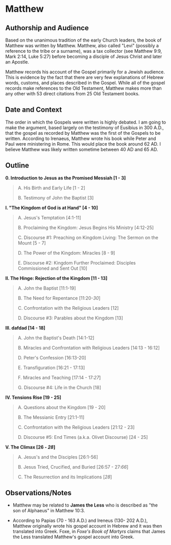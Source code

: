 # Matthew


## Authorship and Audience
Based on the unanimous tradition of the early Church leaders, the book of Matthew was written by Matthew.  Matthew, also called "Levi" (possibly a reference to the tribe or a surname), was a tax collector (see Matthew 9:9, Mark 2:14, Luke 5:27) before becoming a disciple of Jesus Christ and later an Apostle.

Matthew records his account of the Gospel primarily for a Jewish audience.  This is evidence by the fact that there are very few explanations of Hebrew words, customs, and places described in the Gospel.  While all of the gospel records make references to the Old Testament, Matthew makes more than any other with 53 direct citations from 25 Old Testament books.


## Date and Context
The order in which the Gospels were written is highly debated.  I am going to make the argument, based largely on the testimony of Eusibius in 300 A.D., that the gospel as recorded by Matthew was the first of the Gospels to be written.  According to Irenaeus, Matthew wrote his book while Peter and Paul were ministering in Rome.  This would place the book around 62 AD.  I believe Matthew was likely written sometime between 40 AD and 65 AD.


## Outline
**0. Introduction to Jesus as the Promised Messiah  [1 - 3]**

  > A. His Birth and Early Life  [1 - 2]
  > 
  > B. Testimony of John the Baptist  [3]

**I. "The Kingdom of God is at Hand"  [4 - 10]**

  > A. Jesus's Temptation  [4:1-11]
  > 
  > B. Proclaiming the Kingdom: Jesus Begins His Ministry  [4:12-25]
  > 
  > C. Discourse #1: Preaching on Kingdom Living: The Sermon on the Mount  [5 - 7]
  > 
  > D. The Power of the Kingdom: Miracles [8 - 9]
  > 
  > E. Discourse #2: Kingdom Further Proclaimed: Disciples Commissioned and Sent Out [10]

**II. The Hinge: Rejection of the Kingdom  [11 - 13]**

  > A. John the Baptist  [11:1-19]
  > 
  > B. The Need for Repentance  [11:20-*30*]
  > 
  > C. Confrontation with the Religious Leaders  [12]
  > 
  > D. Discourse #3: Parables about the Kingdom  [13]

**III. dafdad  [14 - 18]**

  > A. John the Baptist's Death  [14:1-12]
  > 
  > B. Miracles and Confrontation with Religious Leaders  [14:13 - 16:12]
  > 
  > D. Peter's Confession  [16:13-20]
  > 
  > E. Transfiguration  [16:21 - 17:13]
  > 
  > F. Miracles and Teaching  [17:14 - 17:*27*]
  > 
  > G. Discourse #4: Life in the Church  [18]

**IV. Tensions Rise  [19 - 25]**

  > A. Questions about the Kingdom [19 - 20]
  > 
  > B. The Messianic Entry  [21:1-11]
  > 
  > C. Confrontation with the Religious Leaders  [21:12 - 23]
  > 
  > D. Discourse #5: End Times (a.k.a. Olivet Discourse)  [24 - 25]

**V. The Climax  [26 - *28*]**

  > A. Jesus's and the Disciples  [26:1-56]
  > 
  > B. Jesus Tried, Crucified, and Buried  [26:57 - 27:*66*]
  > 
  > C. The Resurrection and its Implications  [*28*]


## Observations/Notes
  - Matthew may be related to **James the Less** who is described as "the son of Alphaeus" in Matthew 10:3.

  - According to Papias (70 - 163 A.D.) and Ireneus (130- 202 A.D.), Matthew originally wrote his gospel account in Hebrew and it was then translated into Greek.  Foxe, in *Foxe's Book of Martyrs* claims that James the Less translated Matthew's gospel account into Greek.

